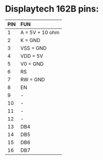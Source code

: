 
# Displaytech 162B pins:
PIN	| FUN
   -|:-
1	| A = 5V + 10 ohm
2	| K = GND
3	| VSS = GND
4	| VDD = 5V
5	| V0 = GND
6	| RS
7	| RW = GND
8	| EN
9	| -
10	| -
11	| -
12	| -
13	| DB4
14	| DB5
15	| DB6
16	| DB7